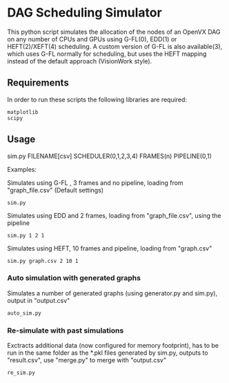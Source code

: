 # DAG Scheduling Simulator
This python script simulates the allocation of the nodes of an OpenVX DAG on any number of CPUs and GPUs using G-FL(0), EDD(1) or HEFT(2)/XEFT(4) scheduling. A custom version of G-FL is also available(3), which uses G-FL normally for scheduling, but uses the HEFT mapping instead of the default approach (VisionWork style).
## Requirements
In order to run these scripts the following libraries are required:
```
matplotlib
scipy
```
## Usage
sim.py FILENAME[csv] SCHEDULER(0,1,2,3,4) FRAMES(n) PIPELINE(0,1)

Examples:

Simulates using G-FL , 3 frames and no pipeline, loading from "graph_file.csv" (Default settings)
```
sim.py
```
Simulates using EDD and 2 frames, loading from "graph_file.csv", using the pipeline
```
sim.py 1 2 1
```
Simulates using HEFT, 10 frames and pipeline, loading from "graph.csv"
```
sim.py graph.csv 2 10 1
```
### Auto simulation with generated graphs
Simulates a number of generated graphs (using generator.py and sim.py), output in "output.csv"
```
auto_sim.py
```

### Re-simulate with past simulations
Exctracts additional data (now configured for memory footprint), has to be run in the same folder as the *.pkl files generated by sim.py, outputs to "result.csv", use "merge.py" to merge with "output.csv"
```
re_sim.py
```
